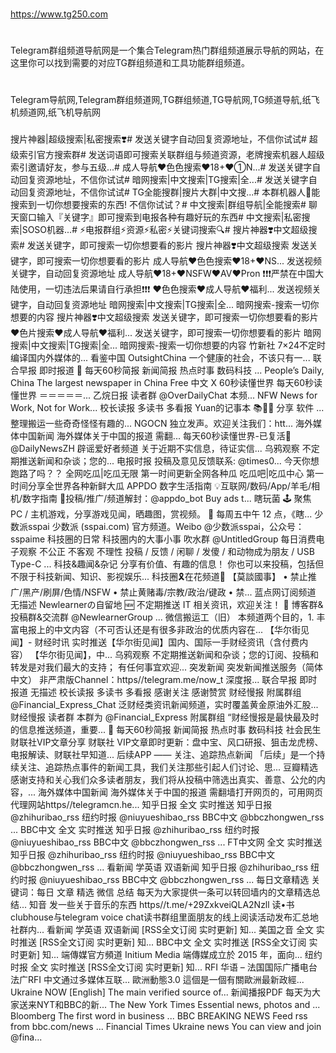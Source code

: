 ###
https://www.tg250.com
#
Telegram群组频道导航网是一个集合Telegram热门群组频道展示导航的网站，在这里你可以找到需要的对应TG群组频道和工具功能群组频道。
#
Telegram导航网,Telegram群组频道网,TG群组频道,TG导航网,TG频道导航,纸飞机频道网,纸飞机导航网
###
搜片神器|超级搜索|私密搜索❣️#
发送关键字自动回复资源地址，不信你试试#
超级索引官方搜索群#
发送词语即可搜索关联群组与频道资源，老牌搜索机器人超级索引邀请好友，参与五级...#
成人导航❤️色色搜索❤️18+❤️①N...#
发送关键字自动回复资源地址，不信你试试#
暗网搜索|中文搜索|TG搜索|全...#
发送关键字自动回复资源地址，不信你试试#
TG全能搜群|搜片大群|中文搜...#
本群机器人🤖能搜索到一切你想要搜索的东西! 不信你试试？#
中文搜索|群组导航|全能搜索#
聊天窗口输入『关键字』即可搜索到电报各种有趣好玩的东西#
中文搜索|私密搜索|SOSO机器...#
⚡️电报群组⚡️资源⚡️私密⚡️关键词搜索🔍#
搜片神器❣️中文超级搜索#
发送关键字，即可搜索一切你想要看的影片
搜片神器❣️中文超级搜索
发送关键字，即可搜索一切你想要看的影片
成人导航❤️色色搜索❤️18+❤️NS...
发送视频关键字，自动回复资源地址
成人导航❤️18+❤️NSFW❤️AV❤️Pron
❗️❗️❗️严禁在中国大陆使用，一切违法后果请自行承担❗️❗️❗️
❤️色色搜索❤️成人导航❤️福利...
发送视频关键字，自动回复资源地址
暗网搜索|中文搜索|TG搜索|全...
暗网搜索-搜索一切你想要的内容
搜片神器❣️中文超级搜索
发送关键字，即可搜索一切你想要看的影片
❤️色片搜索❤️成人导航❤️福利...
发送关键字，即可搜索一切你想要看的影片
暗网搜索|中文搜索|TG搜索|全...
暗网搜索-搜索一切你想要的内容
竹新社
7×24不定时编译国内外媒体的...
看鉴中国 OutsightChina
一个健康的社会，不该只有一...
联合早报 即时报道
💬 每天60秒简报
新闻简报 热点时事 数码科技 ...
People’s Daily, China
The largest newspaper in China
Free 中文
X
60秒读懂世界
每天60秒读懂世界 ＝＝＝＝＝...
乙烷日报
读者群 @OverDailyChat 本频...
NFW
News for Work, Not for Work...
校长读报
多读书 多看报
Yuan的记事本 📚✍🏻 分享 软件 ...
整理搬运一些奇奇怪怪有趣的...
NGOCN
独立发声。欢迎关注我们：htt...
海外媒体中国新闻
海外媒体关于中国的报道 需翻...
每天60秒读懂世界-已复活🎉
@DailyNewsZH
辟谣爱好者频道
关于近期不实信息，待证实信...
乌鸦观察
不定期推送新闻和杂谈；您的...
电报时报
投稿及意见反馈联系: @times0...
今天你想跑路了吗？？
全网吃瓜|吃瓜无限
第一时间更新全网各种瓜
吃瓜吧|吃瓜中心
第一时间分享全世界各种新鲜大瓜
APPDO 数字生活指南
💡互联网/数码/App/羊毛/相机/数字指南 📨投稿/推广/频道解封：@appdo_bot Buy ads t...
瞎玩菌
🕹 聚焦 PC / 主机游戏，分享游戏见闻，晒趣图，赏视频。 📨 每周五中午 12 点，《瞎...
少数派sspai
少数派 (sspai.com) 官方频道。Weibo @少数派sspai，公众号：sspaime
科技圈的日常
科技圈内的大事小事 吹水群 @UntitledGroup
每日消费电子观察
不公正 不客观 不理性 投稿 / 反馈 / 闲聊 / 发傻 / 和动物成为朋友 / USB Type-C ...
科技&趣闻&杂记
分享有价值、有趣的信息！ 你也可以来投稿，包括但不限于科技新闻、知识、影视娱乐...
科技圈🎗在花频道📮
【莫談國事】 • 禁止推广/黑产/刷屏/色情/NSFW • 禁止黄赌毒/宗教/政治/键政 • 禁...
蓝点网订阅频道
无描述
Newlearnerの自留地
🆕 不定期推送 IT 相关资讯，欢迎关注！ 👥 博客群&投稿群&交流群 @NewlearnerGroup ...
微信搬运工（旧）
本频道两个目的，1. 丰富电报上的中文内容（不可否认还是有很多非政治的优质内容在...
【华尔街见闻】- 财经时讯
实时推送【华尔街见闻】国内、国际一手财经资讯（含付费内容） 【华尔街见闻】，中...
乌鸦观察
不定期推送新闻和杂谈；您的订阅、投稿和转发是对我们最大的支持； 有任何事宜欢迎...
突发新闻
突发新闻推送服务（简体中文） 非严肃版Channel：https//telegram.me/now_t 深度报...
联合早报 即时报道
无描述
校长读报
多读书 多看报 感谢关注 感谢赞赏
财经慢报
附属群组 @Financial_Express_Chat 泛财经类资讯新闻频道，实时覆盖黄金原油外汇股...
财经慢报 读者群
本群为 @Financial_Express 附属群组 “财经慢报是最快最及时的信息推送频道，重要...
💬 每天60秒简报
新闻简报 热点时事 数码科技 社会民生
财联社VIP文章分享
财联社 VIP文章即时更新：盘中宝、风口研报、狙击龙虎榜、电报解读、财联社早知道...
后续APP —— 关注、追踪热点新闻
「后续」是一个持续关注、追踪热点事件的新闻工具，我们关注那些引起人们讨论、思...
豆瓣精选
感谢支持和关心我们众多读者朋友，我们将从投稿中筛选出真实、善意、公允的内容，...
海外媒体中国新闻
海外媒体关于中国的报道 需翻墙打开网页的，可用网页代理网站https//telegramcn.he...
知乎日报 全文 实时推送
知乎日报 @zhihuribao_rss 纽约时报 @niuyueshibao_rss BBC中文 @bbczhongwen_rss ...
BBC中文 全文 实时推送
知乎日报 @zhihuribao_rss 纽约时报 @niuyueshibao_rss BBC中文 @bbczhongwen_rss ...
FT中文网 全文 实时推送
知乎日报 @zhihuribao_rss 纽约时报 @niuyueshibao_rss BBC中文 @bbczhongwen_rss ...
看新闻 学英语 双语新闻
知乎日报 @zhihuribao_rss 纽约时报 @niuyueshibao_rss BBC中文 @bbczhongwen_rss ...
每日文章精选
关键词：每日 文章 精选 微信 总结 每天为大家提供一条可以转回墙内的文章精选总结...
知音
发一些关于音乐的东西 https//t.me/+29ZxkveiQLA2Nzll
读•书
clubhouse与telegram voice chat读书群组里面朋友的线上阅读活动发布汇总地 社群内...
看新闻 学英语 双语新闻
[RSS全文订阅 实时更新] 知...
美国之音 全文 实时推送
[RSS全文订阅 实时更新] 知...
BBC中文 全文 实时推送
[RSS全文订阅 实时更新] 知...
端傳媒官方頻道 Initium Media
端傳媒成立於 2015 年，面向...
纽约时报 全文 实时推送
[RSS全文订阅 实时更新] 知...
RFI 华语 – 法国国际广播电台
法广RFI 中文通过多媒体互联...
歐洲動態3.0
這個是一個有關歐洲最新政經...
Ukraine NOW [English]
The main verified source of...
新闻播报PDF
每天为大家送来NYT和BBC的新...
The New York Times
Essential news, photos and ...
Bloomberg
The first word in business ...
BBC BREAKING NEWS
Feed rss from bbc.com/news ...
Financial Times Ukraine news
You can view and join @fina...
